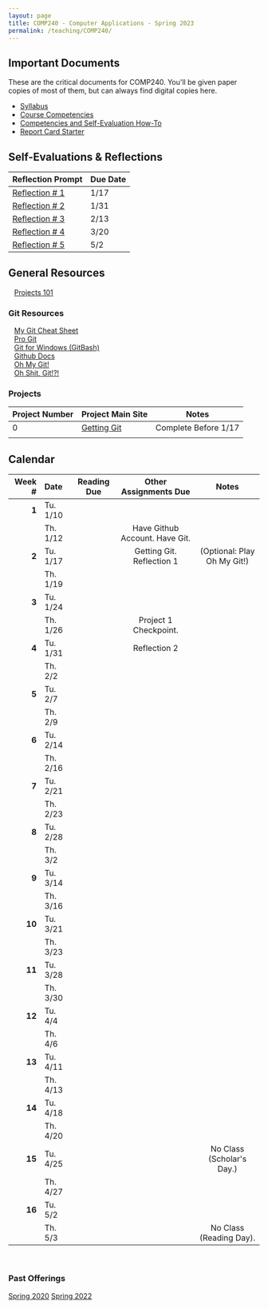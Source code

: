 ```yaml
---
layout: page
title: COMP240 - Computer Applications - Spring 2023
permalink: /teaching/COMP240/
---
```


## Important Documents

These are the critical documents for COMP240.  You'll be given paper copies of most of them, but can always find digital copies here.

* [Syllabus](/teaching/COMP240/comp240-syllabus.pdf)
* [Course Competencies](/teaching/COMP240/COMP240-Competencies.pdf)
* [Competencies and Self-Evaluation How-To](/teaching/ungrading/howto)
* [Report Card Starter](/teaching/COMP240/COMP240-ReportCardStarter.docx)

## Self-Evaluations & Reflections

| Reflection Prompt | Due Date |
| :--- | :--- |
| [Reflection \# 1](/teaching/ungrading/letter1) | 1/17 |
| [Reflection \# 2](/teaching/ungrading/letter2) | 1/31 |
| [Reflection \# 3](/teaching/ungrading/letter3) | 2/13 |
| [Reflection \# 4](/teaching/ungrading/letter4) | 3/20 |
| [Reflection \# 5](/teaching/ungrading/letter5) | 5/2 |


## General Resources

&nbsp;&nbsp;&nbsp;[Projects 101](/teaching/COMP240/resources/projects101)<br>

### Git Resources

&nbsp;&nbsp;&nbsp;[My Git Cheat Sheet](/blog/2020/01/YAGCS)<br>
&nbsp;&nbsp;&nbsp;[Pro Git](https://git-scm.com/book/en/v2)<br>
&nbsp;&nbsp;&nbsp;[Git for Windows (GitBash)](https://gitforwindows.org/)<br>
&nbsp;&nbsp;&nbsp;[Github Docs](https://docs.github.com/en)<br>
&nbsp;&nbsp;&nbsp;[Oh My Git!](https://ohmygit.org/)<br>
&nbsp;&nbsp;&nbsp;[Oh Shit, Git!?!](https://ohshitgit.com/)<br>

### Projects

| Project Number | Project Main Site | Notes |
| --- | --- | --- |
| 0 | [Getting Git](/teaching/COMP240/projects/getgit) | Complete Before 1/17 |
| |  |  |


## Calendar

|Week \# | Date | Reading Due | Other Assignments Due | Notes |
| --: | :-- | :---: | :---: | :--: |
| **1** | Tu. 1/10 | | |
| | Th. 1/12 |  | Have Github Account. Have Git.  | |
| **2** | Tu. 1/17 | | Getting Git. Reflection 1 | (Optional: Play Oh My Git!)|
| | Th. 1/19  |  | | |
| **3** | Tu. 1/24  | | | |
| | Th. 1/26  |  | Project 1 Checkpoint.  | |
| **4** | Tu. 1/31  | |Reflection 2 | |
| | Th. 2/2 |  | | |
| **5** | Tu. 2/7  | | |  |
| | Th. 2/9  | | | |
| **6** | Tu. 2/14  | | |  |
| | Th. 2/16  | | | |
| **7** | Tu. 2/21 |  | | |
| | Th. 2/23 |  | | |
| **8** | Tu. 2/28  |  |  | |
| | Th. 3/2  | | | |
| **9** | Tu. 3/14 |  | | |
| | Th. 3/16 | | | |
| **10** | Tu. 3/21 | | |
| | Th. 3/23 | | | |
| **11** | Tu. 3/28 |  | | |
| | Th. 3/30 | | | |
| **12** | Tu. 4/4 |  | | |
| | Th. 4/6 | | | |
| **13** | Tu. 4/11 |  | | |
| | Th. 4/13 | | | |
| **14** | Tu. 4/18 |  | | |
| | Th. 4/20 | | |  |
| **15** | Tu. 4/25 |  | | No Class (Scholar's Day.) |
| | Th. 4/27 | | |  |
| **16** | Tu. 5/2 |  | | |
| | Th. 5/3 | | | No Class (Reading Day).  |

&nbsp;&nbsp;&nbsp;
&nbsp;&nbsp;&nbsp;
&nbsp;&nbsp;&nbsp;
&nbsp;&nbsp;&nbsp;
&nbsp;&nbsp;&nbsp;
&nbsp;&nbsp;&nbsp;
&nbsp;&nbsp;&nbsp;



### Past Offerings

[Spring 2020](/teaching/COMP240/sp20/)
[Spring 2022](/teaching/COMP240/sp22/)
